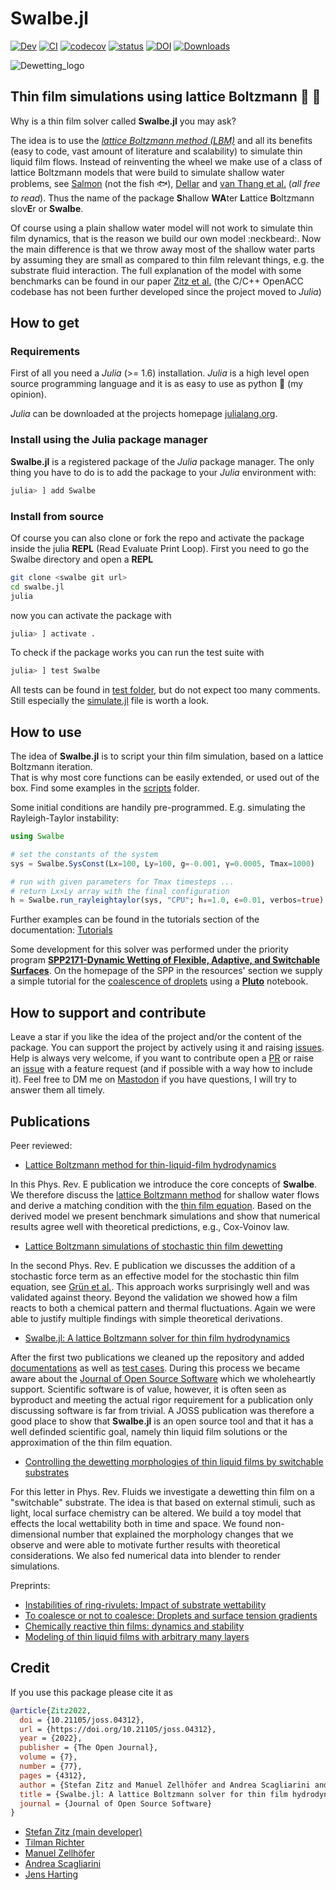 # Swalbe.jl

[![Dev](https://img.shields.io/badge/docs-dev-blue.svg)](https://zitzeronion.github.io/Swalbe.jl/dev/)
[![CI](https://github.com/Zitzeronion/Swalbe.jl/actions/workflows/ci.yml/badge.svg?branch=master&event=push)](https://github.com/Zitzeronion/Swalbe.jl/actions)
[![codecov](https://codecov.io/gh/Zitzeronion/Swalbe.jl/branch/master/graph/badge.svg?token=J1AMK7YW69)](https://codecov.io/gh/Zitzeronion/Swalbe.jl)
[![status](https://joss.theoj.org/papers/414a5b53a41e05a250a352360a7da337/status.svg)](https://joss.theoj.org/papers/414a5b53a41e05a250a352360a7da337)
[![DOI](https://zenodo.org/badge/DOI/10.5281/zenodo.7030890.svg)](https://doi.org/10.5281/zenodo.7030890)
[![Downloads](https://img.shields.io/badge/dynamic/json?url=http%3A%2F%2Fjuliapkgstats.com%2Fapi%2Fv1%2Ftotal_downloads%2FSwalbe&query=total_requests&label=Total)](http://juliapkgstats.com/pkg/Swalbe) 
<!--[![Swalbe.jl Downloads](https://shields.io/endpoint?url=https://pkgs.genieframework.com/api/v1/badge/Swalbe)](https://pkgs.genieframework.com?packages=Swalbe) --->




![Dewetting_logo](https://gist.githubusercontent.com/Zitzeronion/807b9a7b2226e65643288df9a8cc1f46/raw/3a561e2a2b09eb42bf688f1d304f658b93fba8ed/logo_animation.gif)


## Thin film simulations using lattice Boltzmann :rainbow: :ocean:

Why is a thin film solver called **Swalbe.jl** you may ask?

The idea is to use the
[*lattice Boltzmann method (LBM)*](https://en.wikipedia.org/wiki/Lattice_Boltzmann_methods)
and all its benefits (easy to code, vast amount of literature and scalability)
to simulate thin liquid film flows. Instead of reinventing the wheel we make use 
of a class of lattice Boltzmann models that were build to simulate shallow water 
problems, see
  [Salmon](http://pordlabs.ucsd.edu/rsalmon/salmon.1999a.pdf) (not the fish :fish:),
  [Dellar](https://people.maths.ox.ac.uk/dellar/papers/LBshallow.pdf) and
  [van Thang et al.](https://hal.archives-ouvertes.fr/hal-01625073/document) (*all free to read*).
Thus the name of the package **S**hallow **WA**ter **L**attice **B**oltzmann slov**E**r or **Swalbe**.

Of course using a plain shallow water model will not work to simulate thin film
dynamics, that is the reason we build our own model :neckbeard:.  Now the main
difference is that we throw away most of the shallow water parts by assuming
they are small as compared to thin film relevant things, e.g. the substrate
fluid interaction.  The full explanation of the model with some benchmarks can
be found in our paper
[Zitz et al.](http://pub.hi-ern.de/publications/2019/ZSMDH19/2019-ThinFilm-PRE.pdf)
(the C/C++ OpenACC codebase has not been further developed since the project
moved to *Julia*)

## How to **get**

### Requirements
First of all you need a *Julia* (>= 1.6) installation.  *Julia* is a high level
open source programming language and it is as easy to use as python :snake: (my
opinion).

*Julia* can be downloaded at the projects homepage
[julialang.org](https://julialang.org/).

### Install using the Julia package manager

**Swalbe.jl** is a registered package of the *Julia* package manager.  The only
thing you have to do is to add the package to your *Julia* environment with:

```julia
julia> ] add Swalbe
```

### Install from source

Of course you can also clone or fork the repo and activate the package inside
the julia **REPL** (Read Evaluate Print Loop). First you need to go the Swalbe
directory and open a **REPL**

```bash
git clone <swalbe git url>
cd swalbe.jl
julia
```

now you can activate the package with

```julia
julia> ] activate .
```

To check if the package works you can run the test suite with

```julia
julia> ] test Swalbe
```

All tests can be found in
[test folder](https://github.com/Zitzeronion/Swalbe.jl/tree/master/test), but do not
expect too many comments. Still especially the
[simulate.jl](https://github.com/Zitzeronion/Swalbe.jl/blob/master/test/simulate.jl)
file is worth a look.

## How to **use**

The idea of **Swalbe.jl** is to script your thin film simulation, based on a lattice Boltzmann iteration.  
That is why most core functions can be easily extended, or used out of the box. Find some examples in the [scripts](https://github.com/Zitzeronion/Swalbe.jl/tree/master/scripts) folder.

Some initial conditions are handily pre-programmed. 
E.g. simulating the Rayleigh-Taylor instability:


```julia
using Swalbe

# set the constants of the system
sys = Swalbe.SysConst(Lx=100, Ly=100, g=-0.001, γ=0.0005, Tmax=1000)

# run with given parameters for Tmax timesteps ...
# return Lx×Ly array with the final configuration
h = Swalbe.run_rayleightaylor(sys, "CPU"; h₀=1.0, ϵ=0.01, verbos=true)
```

Further examples can be found in the tutorials section of the documentation: [Tutorials](https://zitzeronion.github.io/Swalbe.jl/dev/tutorials/)

Some development for this solver was performed under the priority program **[SPP2171-Dynamic Wetting of Flexible, Adaptive, and Switchable Surfaces](https://www.uni-muenster.de/SPP2171/index.html)**. 
On the homepage of the SPP in the resources' section we supply a simple tutorial for the [coalescence of droplets](https://www.uni-muenster.de/imperia/md/content/SPP2171/droplet_coalescence_tutorial.html) using a [**Pluto**](https://github.com/fonsp/Pluto.jl) notebook.

## How to **support and contribute**

Leave a star if you like the idea of the project and/or the content of the
package.  You can support the project by actively using it and raising
[issues](https://github.com/Zitzeronion/Swalbe.jl/issues).
Help is always very welcome, if you want to contribute open a
[PR](https://github.com/Zitzeronion/Swalbe.jl/pulls) or raise an
[issue](https://github.com/Zitzeronion/Swalbe.jl/issues) with a feature request
(and if possible with a way how to include it).  Feel free to DM me on
[Mastodon](https://julialang.social/@Zitzero) if you have questions, I will try to
answer them all timely.

## Publications

Peer reviewed:
- [Lattice Boltzmann method for thin-liquid-film hydrodynamics](https://journals.aps.org/pre/abstract/10.1103/PhysRevE.100.033313)

In this Phys. Rev. E publication we introduce the core concepts of **Swalbe**. We therefore discuss the [lattice Boltzmann method](https://en.wikipedia.org/wiki/Lattice_Boltzmann_methods) for shallow water flows and derive a matching condition with the [thin film equation](https://en.wikipedia.org/wiki/Thin-film_equation). Based on the derived model we present benchmark simulations and show that numerical results agree well with theoretical predictions, e.g., Cox-Voinov law.     

- [Lattice Boltzmann simulations of stochastic thin film dewetting](https://journals.aps.org/pre/abstract/10.1103/PhysRevE.104.034801)

In the second Phys. Rev. E publication we discusses the addition of a stochastic force term as an effective model for the stochastic thin film equation, see [Grün et al.](https://link.springer.com/article/10.1007/s10955-006-9028-8).
This approach works surprisingly well and was validated against theory. Beyond the validation we showed how a film reacts to both a chemical pattern and thermal fluctuations. Again we were able to justify multiple findings with simple theoretical derivations.

- [Swalbe.jl: A lattice Boltzmann solver for thin film hydrodynamics](https://joss.theoj.org/papers/10.21105/joss.04312)

After the first two publications we cleaned up the repository and added [documentations](docs) as well as [test cases](test). During this process we became aware about the [Journal of Open Source Software](https://joss.theoj.org/) which we wholeheartly support. Scientific software is of value, however, it is often seen as byproduct and meeting the actual rigor requirement for a publication only discussing software is far from trivial. A JOSS publication was therefore a good place to show that **Swalbe.jl** is an open source tool and that it has a well definded scientific goal, namely thin liquid film solutions or the approximation of the thin film equation.   

- [Controlling the dewetting morphologies of thin liquid films by switchable substrates](https://journals.aps.org/prfluids/abstract/10.1103/PhysRevFluids.8.L122001)

For this letter in Phys. Rev. Fluids we investigate a dewetting thin film on a "switchable" substrate. The idea is that based on external stimuli, such as light, local surface chemistry can be altered. We build a toy model that effects the local wettability both in time and space. We found non-dimensional number that explained the morphology changes that we observe and were able to motivate further results with theoretical considerations. We also fed numerical data into blender to render simulations. 

Preprints:
- [Instabilities of ring-rivulets: Impact of substrate wettability](https://arxiv.org/abs/2412.10230)
- [To coalesce or not to coalesce: Droplets and surface tension gradients](https://arxiv.org/abs/2208.09307)
- [Chemically reactive thin films: dynamics and stability](https://arxiv.org/abs/2402.14635)
- [Modeling of thin liquid films with arbitrary many layers](https://arxiv.org/abs/2409.16659)

## **Credit**

If you use this package please cite it as
```bibtex
@article{Zitz2022,
  doi = {10.21105/joss.04312},
  url = {https://doi.org/10.21105/joss.04312},
  year = {2022},
  publisher = {The Open Journal},
  volume = {7},
  number = {77},
  pages = {4312},
  author = {Stefan Zitz and Manuel Zellhöfer and Andrea Scagliarini and Jens Harting},
  title = {Swalbe.jl: A lattice Boltzmann solver for thin film hydrodynamics},
  journal = {Journal of Open Source Software}
} 
```

- [Stefan Zitz (main developer)](https://forskning.ruc.dk/en/persons/zitz)
- [Tilman Richter](https://www.hi-ern.de/profile/richter_t)
- [Manuel Zellhöfer](https://www.hi-ern.de/hi-ern/CompFlu/Team/Zellhoefer/zellhoefer.html)
- [Andrea Scagliarini](https://www.iac.rm.cnr.it/iacsite/index.php?page=people&id=140)
- [Jens Harting](https://www.hi-ern.de/de/forschung/dynamik-komplexer-fluide-und-grenzflaechen)
